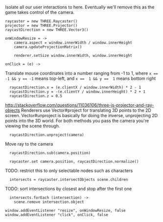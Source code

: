 Isolate all our user interactions to here. 
Eventually we'll remove this as the game takes control of the camera.
    
    raycaster = new THREE.Raycaster()
    projector = new THREE.Projector()
    raycastDirection = new THREE.Vector3()

    onWindowResize = ->
    	camera.aspect = window.innerWidth / window.innerHeight
    	camera.updateProjectionMatrix()

    	renderer.setSize window.innerWidth, window.innerHeight

    onClick = (e) ->
    
Translate mouse coordinates into a number ranging from -1 to 1, 
where `x == -1 && y == -1` means top-left, 
and `x ==  1 && y ==  1` means bottom right

      raycastDirection.x = (e.clientX / window.innerWidth) * 2 - 1
      raycastDirection.y = -(e.clientY / window.innerHeight) * 2 + 1
      raycastDirection.z = 0.5

http://stackoverflow.com/questions/11036106/three-js-projector-and-ray-objects
Renderers use Vector#project for translating 3D points to the 2D screen. 
Vector#unproject is basically for doing the inverse, unprojecting 2D points into the 3D world. 
For both methods you pass the camera you're viewing the scene through.  
  
      raycastDirection.unproject(camera)
      
Move ray to the camera

      raycastDirection.sub(camera.position)
  
      raycaster.set camera.position, raycastDirection.normalize()

TODO: restrict this to only selectable nodes such as characters
      
      intersects = raycaster.intersectObjects scene.children  

TODO: sort intersections by closest and stop after the first one

      intersects.forEach (intersection) ->        
        scene.remove intersection.object

    window.addEventListener "resize", onWindowResize, false
    window.addEventListener "click", onClick, false
